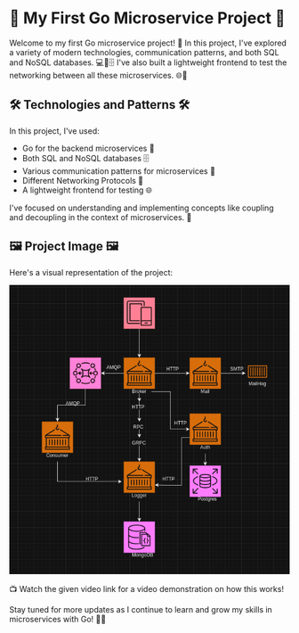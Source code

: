 # 🚀 My First Go Microservice Project 🚀

Welcome to my first Go microservice project! 🎉 In this project, I've explored a variety of modern technologies, communication patterns, and both SQL and NoSQL databases. 💻📡🗄️ I've also built a lightweight frontend to test the networking between all these microservices. 🌐🧪

## 🛠️ Technologies and Patterns 🛠️

In this project, I've used:

- Go for the backend microservices 🚀
- Both SQL and NoSQL databases 🗄️
- Various communication patterns for microservices 🔗
- Different Networking Protocols 🔌
- A lightweight frontend for testing 🌐

I've focused on understanding and implementing concepts like coupling and decoupling in the context of microservices. 🔗

## 🖼️ Project Image 🖼️

Here's a visual representation of the project:

![Project Image](./public/Dojo.png)

📺 Watch the given video link for a video demonstration on how this works!

Stay tuned for more updates as I continue to learn and grow my skills in microservices with Go! 🌱🚀
